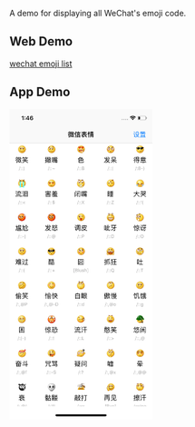 A demo for displaying all WeChat's emoji code.

Web Demo
---
[wechat emoji list](https://chengluffy.tech)

App Demo
---
 <img src="./demo.png" width = "50%" height = "50%" alt="Demo Image" align=center />